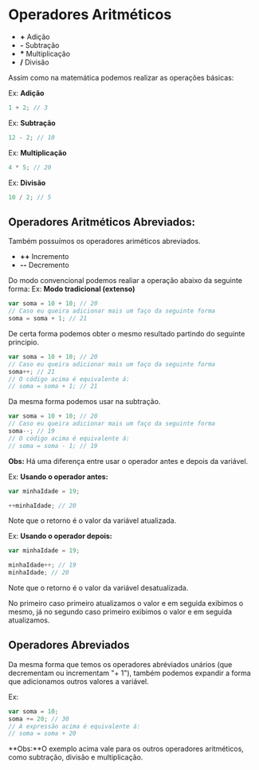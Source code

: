 # Operadores Aritméticos
- **+** Adição
- **-** Subtração
- **\*** Multiplicação
- **/** Divisão

Assim como na matemática podemos realizar as operações básicas:

Ex: **Adição**
```javascript
1 + 2; // 3
```
Ex: **Subtração**
```javascript
12 - 2; // 10
```
Ex: **Multiplicação**
```javascript
4 * 5; // 20
```
Ex: **Divisão**
```javascript
10 / 2; // 5
```

## Operadores Aritméticos Abreviados:
Também possuímos os operadores ariméticos abreviados.

- **++** Incremento
- **--** Decremento

Do modo convencional podemos realiar a operação abaixo da seguinte forma:
Ex: **Modo tradicional (extenso)**
```javascript
var soma = 10 + 10; // 20
// Caso eu queira adicionar mais um faço da seguinte forma
soma = soma + 1; // 21
```

De certa forma podemos obter o mesmo resultado partindo do seguinte principio.
```javascript
var soma = 10 + 10; // 20
// Caso eu queira adicionar mais um faço da seguinte forma
soma++; // 21
// O código acima é equivalente á:
// soma = soma + 1; // 21
``` 

Da mesma forma podemos usar na subtração.
```javascript
var soma = 10 + 10; // 20
// Caso eu queira adicionar mais um faço da seguinte forma
soma--; // 19
// O código acima é equivalente á:
// soma = soma - 1; // 19
``` 

**Obs:** Há uma diferença entre usar o operador antes e depois da variável.

Ex: **Usando o operador antes:**
```javascript
var minhaIdade = 19;

++minhaIdade; // 20
```
Note que o retorno é o valor da variável atualizada.

Ex: **Usando o operador depois:**
```javascript
var minhaIdade = 19;

minhaIdade++; // 19
minhaIdade; // 20
```
Note que o retorno é o valor da variável desatualizada.

No primeiro caso primeiro atualizamos o valor e em seguida exibimos o mesmo, já no segundo caso primeiro exibimos o valor e em seguida atualizamos.


## Operadores Abreviados
Da mesma forma que temos os operadores abréviados unários (que decrementam ou incrementam "+ 1"), também podemos expandir a forma que adicionamos outros valores a variável.

Ex: 
````javascript
var soma = 10;
soma += 20; // 30
// A expressão acima é equivalente á:
// soma = soma + 20
````
**Obs:**O exemplo acima vale para os outros operadores aritméticos, como subtração, divisão e multiplicação.